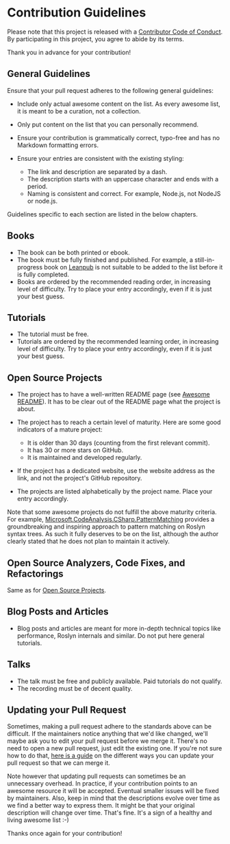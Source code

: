 # Contribution Guidelines

Please note that this project is released with a [Contributor Code of Conduct](code-of-conduct.md). By participating in this project, you agree to abide by its terms.

Thank you in advance for your contribution!

## General Guidelines

Ensure that your pull request adheres to the following general guidelines:

- Include only actual awesome content on the list. As every awesome list, it is meant to be a curation, not a collection.
- Only put content on the list that you can personally recommend.
- Ensure your contribution is grammatically correct, typo-free and has no Markdown formatting errors.
- Ensure your entries are consistent with the existing styling:

    - The link and description are separated by a dash.
    - The description starts with an uppercase character and ends with a period.
    - Naming is consistent and correct. For example, Node.js, not NodeJS or node.js.

Guidelines specific to each section are listed in the below chapters.

## Books

- The book can be both printed or ebook.
- The book must be fully finished and published. For example, a still-in-progress book on [Leanpub](https://leanpub.com) is not suitable to be added to the list before it is fully completed.
- Books are ordered by the recommended reading order, in increasing level of difficulty. Try to place your entry accordingly, even if it is just your best guess.

## Tutorials

- The tutorial must be free.
- Tutorials are ordered by the recommended learning order, in increasing level of difficulty. Try to place your entry accordingly, even if it is just your best guess.

## Open Source Projects

- The project has to have a well-written README page (see [Awesome README](https://github.com/matiassingers/awesome-readme)). It has to be clear out of the README page what the project is about.
- The project has to reach a certain level of maturity. Here are some good indicators of a mature project:

    - It is older than 30 days (counting from the first relevant commit).
    - It has 30 or more stars on GitHub.
    - It is maintained and developed regularly.

- If the project has a dedicated website, use the website address as the link, and not the project's GitHub repository.
- The projects are listed alphabetically by the project name. Place your entry accordingly.

Note that some awesome projects do not fulfill the above maturity criteria. For example, [Microsoft.CodeAnalysis.CSharp.PatternMatching](https://github.com/pvginkel/Microsoft.CodeAnalysis.CSharp.PatternMatching) provides a groundbreaking and inspiring approach to pattern matching on Roslyn syntax trees. As such it fully deserves to be on the list, although the author clearly stated that he does not plan to maintain it actively.

## Open Source Analyzers, Code Fixes, and Refactorings

Same as for [Open Source Projects](#open-source-projects).

## Blog Posts and Articles

- Blog posts and articles are meant for more in-depth technical topics like performance, Roslyn internals and similar. Do not put here general tutorials.

## Talks

- The talk must be free and publicly available. Paid tutorials do not qualify.
- The recording must be of decent quality.

## Updating your Pull Request

Sometimes, making a pull request adhere to the standards above can be difficult. If the maintainers notice anything that we'd like changed, we'll maybe ask you to edit your pull request before we merge it. There's no need to open a new pull request, just edit the existing one. If you're not sure how to do that, [here is a guide](https://github.com/RichardLitt/docs/blob/master/amending-a-commit-guide.md) on the different ways you can update your pull request so that we can merge it.

Note however that updating pull requests can sometimes be an unnecessary overhead. In practice, if your contribution points to an awesome resource it will be accepted. Eventual smaller issues will be fixed by maintainers. Also, keep in mind that the descriptions evolve over time as we find a better way to express them. It might be that your original description will change over time. That's fine. It's a sign of a healthy and living awesome list :-)

Thanks once again for your contribution!